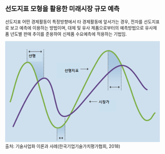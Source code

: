 ## 선도지표 모형을 활용한 미래시장 규모 예측

선도지표
어떤 경제활동이 특정방향에서 타 경제활동에 앞서가는 경우, 전자를 선도지표로 보고 예측에 이용하는 방법이며, 대체 및 유사 제품으로부터의 예측방법으로 유사제품 년도별 판매 추이를 준용하여 신제품 수요예측에 적용하는 기법임.


![선도지표의 활용 사례(유사제품 A기반의 제품 A’ 시장가 추정)](images/Q10_7_1_1.png)
출처: 기술사업화 이론과 사례(한국기업기술가치평가협회, 2018)
